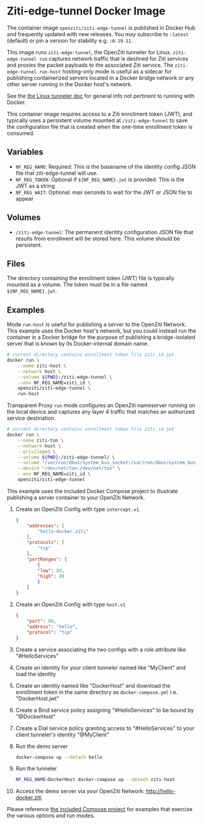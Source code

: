 # Ziti-edge-tunnel Docker Image

The container image `openziti/ziti-edge-tunnel` is published in Docker Hub and frequently updated with new releases. You may subscribe to `:latest` (default) or pin a version for stability e.g. `:0.19.11`.

This image runs `ziti-edge-tunnel`, the OpenZiti tunneler for Linux. `ziti-edge-tunnel run` captures
network traffic that is destined for Ziti services and proxies the packet payloads
to the associated Ziti service. The `ziti-edge-tunnel run-host` hosting-only mode is useful as a sidecar for publishing containerized servers located in a Docker bridge network or any other server running in the Docker host's network.

See the [the Linux tunneler doc](https://openziti.github.io/ziti/clients/linux.html) for general info not pertinent to running with Docker.

This container image requires access to a Ziti enrollment token (JWT), and typically uses a persistent
volume mounted at `/ziti-edge-tunnel` to save the configuration file that is created
when the one-time enrollment token is consumed.

## Variables

- `NF_REG_NAME`: Required: This is the basename of the identity config JSON file that ziti-edge-tunnel will use.
- `NF_REG_TOKEN`: Optional if `${NF_REG_NAME}.jwt` is provided: This is the JWT as a string
- `NF_REG_WAIT`: Optional: max seconds to wait for the JWT or JSON file to appear

## Volumes

- `/ziti-edge-tunnel`: The permanent identity configuration JSON file that results from enrollment will be stored
  here. This volume should be persistent.

## Files

The directory containing the enrollment token (JWT) file is typically mounted as a volume.
The token must be in a file named `${NF_REG_NAME}.jwt`.

## Examples

Mode `run-host` is useful for publishing a server to the OpenZiti Network. This example uses the Docker host's network, but you could instead run the container in a Docker bridge for the purpose of publishing a bridge-isolated server that is known by its Docker-internal domain name.

```bash
# current directory contains enrollment token file ziti_id.jwt
docker run \
    --name ziti-host \
    --network host \
    --volume ${PWD}:/ziti-edge-tunnel \
    --env NF_REG_NAME=ziti_id \
    openziti/ziti-edge-tunnel \
    run-host
```

Transparent Proxy `run` mode configures an OpenZiti nameserver running on the local device and captures any layer 4 traffic that matches an authorized service destination.

```bash
# current directory contains enrollment token file ziti_id.jwt
docker run \
    --name ziti-tun \
    --network host \
    --privileged \
    --volume ${PWD}:/ziti-edge-tunnel/ \
    --volume "/var/run/dbus/system_bus_socket:/var/run/dbus/system_bus_socket" \
    --device "/dev/net/tun:/dev/net/tun" \
    --env NF_REG_NAME=ziti_id \
    openziti/ziti-edge-tunnel
```

This example uses the included Docker Compose project to illustrate publishing a server container to your OpenZiti Network.

1. Create an OpenZiti Config with type `intercept.v1`.

    ```json
    {
        "addresses": [
            "hello-docker.ziti"
        ],
        "protocols": [
            "tcp"
        ],
        "portRanges": [
            {
            "low": 80,
            "high": 80
            }
        ]
    }
    ```

1. Create an OpenZiti Config with type `host.v1`

    ```json
    {
        "port": 80,
        "address": "hello",
        "protocol": "tcp"
    }
    ```

1. Create a service associating the two configs with a role attribute like "#HelloServices"
1. Create an identity for your client tunneler named like "MyClient" and load the identity
1. Create an identity named like "DockerHost" and download the enrollment token in the same directory as `docker-compose.yml` i.e. "DockerHost.jwt"
1. Create a Bind service policy assigning "#HelloServices" to be bound by "@DockerHost"
1. Create a Dial service policy granting access to "#HelloServices" to your client tunneler's identity "@MyClient"
1. Run the demo server

    ```bash
    docker-compose up --detach hello
    ```

1. Run the tunneler

    ```bash
    NF_REG_NAME=DockerHost docker-compose up --detach ziti-host
    ```

1. Access the demo server via your OpenZiti Network: http://hello-docker.ziti

Please reference [the included Compose project](docker-compose.yml) for examples that exercise the various options and run modes.
